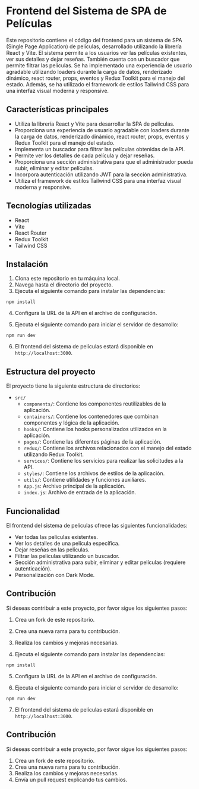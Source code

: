 # Frontend del Sistema de SPA de Películas

Este repositorio contiene el código del frontend para un sistema de SPA (Single Page Application) de películas, desarrollado utilizando la librería React y Vite. El sistema permite a los usuarios ver las películas existentes, ver sus detalles y dejar reseñas. También cuenta con un buscador que permite filtrar las películas. Se ha implementado una experiencia de usuario agradable utilizando loaders durante la carga de datos, renderizado dinámico, react router, props, eventos y Redux Toolkit para el manejo del estado. Además, se ha utilizado el framework de estilos Tailwind CSS para una interfaz visual moderna y responsive.

## Características principales

- Utiliza la librería React y Vite para desarrollar la SPA de películas.
- Proporciona una experiencia de usuario agradable con loaders durante la carga de datos, renderizado dinámico, react router, props, eventos y Redux Toolkit para el manejo del estado.
- Implementa un buscador para filtrar las películas obtenidas de la API.
- Permite ver los detalles de cada película y dejar reseñas.
- Proporciona una sección administrativa para que el administrador pueda subir, eliminar y editar películas.
- Incorpora autenticación utilizando JWT para la sección administrativa.
- Utiliza el framework de estilos Tailwind CSS para una interfaz visual moderna y responsive.

## Tecnologías utilizadas

- React
- Vite
- React Router
- Redux Toolkit
- Tailwind CSS

## Instalación

1. Clona este repositorio en tu máquina local.
2. Navega hasta el directorio del proyecto.
3. Ejecuta el siguiente comando para instalar las dependencias:

```shell
npm install
```

4. Configura la URL de la API en el archivo de configuración.

5. Ejecuta el siguiente comando para iniciar el servidor de desarrollo:

```shell
npm run dev
```

6. El frontend del sistema de películas estará disponible en `http://localhost:3000`.

## Estructura del proyecto

El proyecto tiene la siguiente estructura de directorios:

- `src/`
  - `components/`: Contiene los componentes reutilizables de la aplicación.
  - `containers/`: Contiene los contenedores que combinan componentes y lógica de la aplicación.
  - `hooks/`: Contiene los hooks personalizados utilizados en la aplicación.
  - `pages/`: Contiene las diferentes páginas de la aplicación.
  - `redux/`: Contiene los archivos relacionados con el manejo del estado utilizando Redux Toolkit.
  - `services/`: Contiene los servicios para realizar las solicitudes a la API.
  - `styles/`: Contiene los archivos de estilos de la aplicación.
  - `utils/`: Contiene utilidades y funciones auxiliares.
  - `App.js`: Archivo principal de la aplicación.
  - `index.js`: Archivo de entrada de la aplicación.

## Funcionalidad

El frontend del sistema de películas ofrece las siguientes funcionalidades:

- Ver todas las películas existentes.
- Ver los detalles de una película específica.
- Dejar reseñas en las películas.
- Filtrar las películas utilizando un buscador.
- Sección administrativa para subir, eliminar y editar películas (requiere autenticación).
- Personalización con Dark Mode.

## Contribución

Si deseas contribuir a este proyecto, por favor sigue los siguientes pasos:

1. Crea un fork de este repositorio.
2. Crea una nueva rama para tu contribución.
3. Realiza los cambios y mejoras necesarias.


4. Ejecuta el siguiente comando para instalar las dependencias:

```shell
npm install
```

5. Configura la URL de la API en el archivo de configuración.

6. Ejecuta el siguiente comando para iniciar el servidor de desarrollo:

```shell
npm run dev
```

7. El frontend del sistema de películas estará disponible en `http://localhost:3000`.

## Contribución

Si deseas contribuir a este proyecto, por favor sigue los siguientes pasos:

1. Crea un fork de este repositorio.
2. Crea una nueva rama para tu contribución.
3. Realiza los cambios y mejoras necesarias.
4. Envía un pull request explicando tus cambios.


